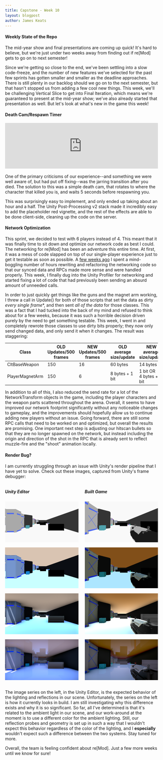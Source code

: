 ```yaml
---
title: Capstone - Week 10
layout: blogpost
author: James Keats
---
```

#### Weekly State of the Repo

The mid-year show and final presentations are coming up quick! It's hard to believe, but we're just under two weeks away from finding out if re[Mod] gets to go on to next semester!

Since we're getting so close to the end, we've been settling into a slow code-freeze, and the number of new features we've selected for the past few sprints has gotten smaller and smaller as the deadline approaches. There is still plenty in our backlog should we go on to the next semester, but that hasn't stopped us from adding a few cool new things. This week, we'll be challenging Vertical Slice to get into Final Iteration, which means we're guaranteed to present at the mid-year show; we've also already started that presentation as well. But let's look at what's new in the game this week!

<!--more-->

#### Death Cam/Respawn Timer

<p>
    <iframe class="video-container" allowfullscreen="true" width="100%" frameborder="0" 
        src="https://player.vimeo.com/video/241894950?color=ff9933&amp;loop=1&amp;byline=0&amp;portrait=0"> </iframe>
</p>

One of the primary criticisms of our experience--and something we were well aware of, but had put off fixing--was the jarring transition after you died. The solution to this was a simple death cam, that rotates to where the character that killed you is, and waits 5 seconds before respawning you.

This was surprisingly easy to implement, and only ended up taking about an hour and a half. The Unity Post-Processing v2 stack made it incredibly easy to add the placeholder red vignette, and the rest of the effects are able to be done client-side, cleaning up the code on the server.

#### Network Optimization

This sprint, we decided to test with 6 players instead of 4. This meant that it was finally time to sit down and optimize our network code as best I could. The networking for re[Mod] has been an adventure this entire time. At first, it was a mess of code slapped on top of our single-player experience just to get it testable as soon as possible. A [few weeks ago](http://www.jameskeats.com/blogs/post/Capstone-Week-7/) I spent a mind-boggling number of hours rewriting and refactoring the networking code so that our synced data and RPCs made more sense and were handled properly. This week, I finally dug into the Unity Profiler for networking and started fixing a lot of code that had previously been sending an absurd amount of unneeded calls.

In order to just quickly get things like the guns and the magnet arm working, I threw a call in Update() for both of those scripts that set the data as dirty *every single frame**, and then sent *all of the data* for those classes. This was a fact that I had tucked into the back of my mind and refused to think about for a few weeks, because it was such a horrible decision driven purely by the need to get something testable. This week, I went in and completely rewrote those classes to use dirty bits properly; they now only send changed data, and only send it when it changes. The result was staggering:

| Class | OLD Updates/500 frames | NEW Updates/500 frames | OLD average size/update | NEW average size/update |
|---|---|---|---|---|
| CltBaseWeapon | 150 | 16 | 60 bytes | 14 bytes |
| PlayerMagnetArm | 150 | 6 | 8 bytes + 1 bit | 1 bit OR<br>4 bytes + 1 bit |

<p></p>

In addition to all of this, I also reduced the send rate for a lot of the NetworkTransform objects in the game, including the player characters and the weapon parts scattered throughout the arena. Overall, it seems to have improved our network footprint significantly without any noticeable changes to gameplay, and the improvements should hopefully allow us to continue adding new players without an issue. Going forward, there are still some RPC calls that need to be worked on and optimized, but overall the results are promising. One important next step is adjusting our hitscan bullets so that they are no longer spawned on the network, but instead including the origin and direction of the shot in the RPC that is already sent to reflect muzzle-fire and the "shoot" animation locally.

#### Render Bug?

I am currently struggling through an issue with Unity's render pipeline that I have yet to solve. Check out these images, captured from Unity's frame debugger:

<p>
    <div class="columns">
        <div class="col-6 col-s-12">
            <div class="elementTextWrapper">
                <h5 class="text-align-center">Unity Editor</h5>
            </div>
            <p class="text-align-center">
                <img src="/assets/img/blog/capstone/week10scene-step1gbuffer.PNG" style="width: 340px;">
            </p>
            <p class="text-align-center">
                <img src="/assets/img/blog/capstone/week10scene-step2copydepth.PNG" style="width: 340px;">
            </p>
            <p class="text-align-center">
                <img src="/assets/img/blog/capstone/week10scene-step3lighting.PNG" style="width: 340px;">
            </p>
            <p class="text-align-center">
                <img src="/assets/img/blog/capstone/week10scene-step4final.PNG" style="width: 340px;">
            </p>
        </div>
        <div class="col-6 col-s-12">
            <div class="elementTextWrapper">
                <h5 class="text-align-center">Built Game</h5>
            </div>
            <p class="text-align-center">
                <img src="/assets/img/blog/capstone/week10build-step1gbuffer.PNG" style="width: 340px;">
            </p>
            <p class="text-align-center">
                <img src="/assets/img/blog/capstone/week10build-step2copydepth.PNG" style="width: 340px;">
            </p>
            <p class="text-align-center">
                <img src="/assets/img/blog/capstone/week10build-step3lighting.PNG" style="width: 340px;">
            </p>
            <p class="text-align-center">
                <img src="/assets/img/blog/capstone/week10build-step4final.PNG" style="width: 340px;">
            </p>
        </div>
    </div>
</p>

The image series on the left, in the Unity Editor, is the expected behavior of the lighting and reflections in our scene. Unfortunately, the series on the left is how it currently looks in build. I am still investigating why this difference exists and why it is so significant. So far, all I've determined is that it's related to the ambient light in our scene, and our work-around at the moment is to use a different color for the ambient lighting. Still, our reflection probes and geometry is set up in such a way that I wouldn't expect this behavior regardless of the color of the lighting, and I **especially** wouldn't expect such a difference between the two systems. Stay tuned for more.

Overall, the team is feeling confident about re[Mod]. Just a few more weeks until we know for sure!
